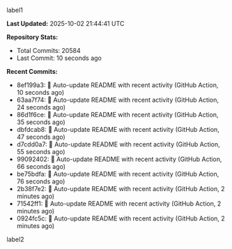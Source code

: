 
label1 
<!-- ACTIVITY_START -->
**Last Updated:** 2025-10-02 21:44:41 UTC

**Repository Stats:**
- Total Commits: 20584
- Last Commit: 10 seconds ago

**Recent Commits:**
- 8ef199a3: 🤖 Auto-update README with recent activity (GitHub Action, 10 seconds ago)
- 63aa7f74: 🤖 Auto-update README with recent activity (GitHub Action, 24 seconds ago)
- 86d1f6ce: 🤖 Auto-update README with recent activity (GitHub Action, 35 seconds ago)
- dbfdcab8: 🤖 Auto-update README with recent activity (GitHub Action, 47 seconds ago)
- d7cdd0a7: 🤖 Auto-update README with recent activity (GitHub Action, 55 seconds ago)
- 99092402: 🤖 Auto-update README with recent activity (GitHub Action, 66 seconds ago)
- be75bdfa: 🤖 Auto-update README with recent activity (GitHub Action, 76 seconds ago)
- 2b38f7e2: 🤖 Auto-update README with recent activity (GitHub Action, 2 minutes ago)
- 71542ff1: 🤖 Auto-update README with recent activity (GitHub Action, 2 minutes ago)
- 0924fc5c: 🤖 Auto-update README with recent activity (GitHub Action, 2 minutes ago)
<!-- ACTIVITY_END -->

label2
